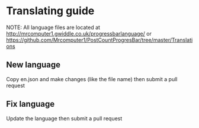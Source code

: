 # Translating guide

NOTE: All language files are located at http://mrcomputer1.gwiddle.co.uk/progressbarlanguage/ or https://github.com/Mrcomputer1/PostCountProgresBar/tree/master/Translations

## New language

Copy en.json and make changes (like the file name) then submit a pull request

## Fix language

Update the language then submit a pull request
